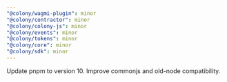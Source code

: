 ```yaml
---
"@colony/wagmi-plugin": minor
"@colony/contractor": minor
"@colony/colony-js": minor
"@colony/events": minor
"@colony/tokens": minor
"@colony/core": minor
"@colony/sdk": minor
---
```


Update pnpm to version 10. Improve commonjs and old-node compatibility.
